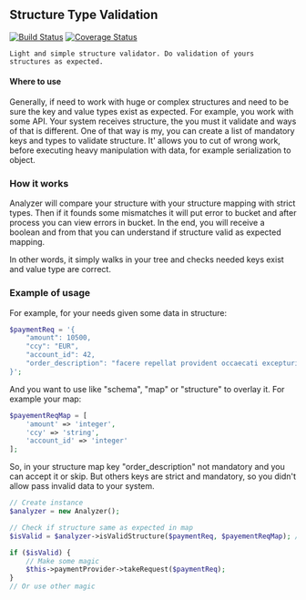 ## Structure Type Validation
[![Build Status](https://travis-ci.org/LinMAD/StructureTypeValidation.svg?branch=master)](https://travis-ci.org/LinMAD/StructureTypeValidation)
[![Coverage Status](https://coveralls.io/repos/github/LinMAD/StructureTypeValidation/badge.svg?branch=master)](https://coveralls.io/github/LinMAD/StructureTypeValidation?branch=master)

    Light and simple structure validator. Do validation of yours structures as expected.

#### Where to use
Generally, if need to work with huge or complex structures and need to be sure the key and value types exist as expected.
For example, you work with some API. Your system receives structure, the you must it validate and ways of that is different.
One of that way is my, you can create a list of mandatory keys and types to validate structure.
It' allows you to cut of wrong work, before executing heavy manipulation with data, for example serialization to object.

### How it works
Analyzer will compare your structure with your structure mapping with strict types.
Then if it founds some mismatches it will put error to bucket and after process you can view errors in bucket.
In the end, you will receive a boolean and from that you can understand if structure valid as expected mapping.

In other words, it simply walks in your tree and checks needed keys exist and value type are correct.

### Example of usage
For example, for your needs given some data in structure:
```php
$paymentReq = '{
    "amount": 10500,
    "ccy": "EUR",
    "account_id": 42,
    "order_description": "facere repellat provident occaecati excepturi optio reprehenderit"
}';
```

And you want to use like "schema", "map" or "structure" to overlay it. For example your map:
```php
$payementReqMap = [
    'amount' => 'integer',
    'ccy' => 'string',
    'account_id' => 'integer'
];
```
So, in your structure map key "order_description" not mandatory and you can accept it or skip. 
But others keys are strict and mandatory, so you didn't allow pass invalid data to your system.

```php
// Create instance
$analyzer = new Analyzer();

// Check if structure same as expected in map
$isValid = $analyzer->isValidStructure($paymentReq, $payementReqMap); // return bool, valid or not as expected

if ($isValid) {
    // Make some magic
    $this->paymentProvider->takeRequest($paymentReq);
}
// Or use other magic
```
